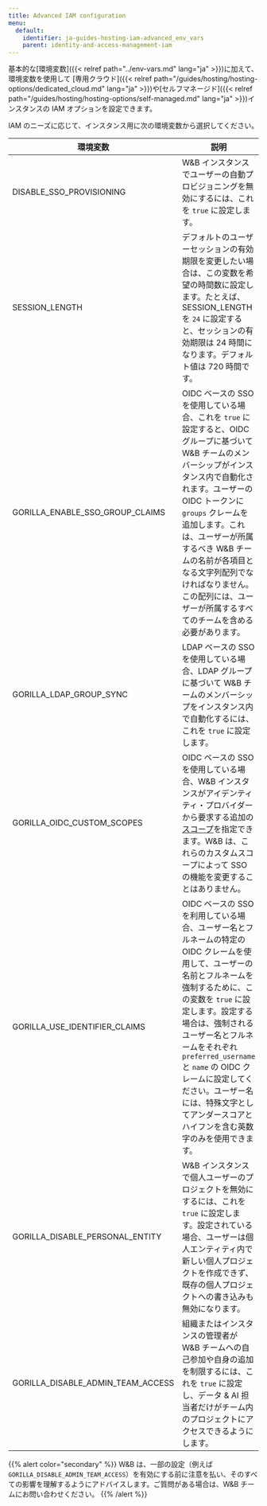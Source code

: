 ```yaml
---
title: Advanced IAM configuration
menu:
  default:
    identifier: ja-guides-hosting-iam-advanced_env_vars
    parent: identity-and-access-management-iam
---
```


基本的な[環境変数]({{< relref path="../env-vars.md" lang="ja" >}})に加えて、環境変数を使用して [専用クラウド]({{< relref path="/guides/hosting/hosting-options/dedicated_cloud.md" lang="ja" >}})や[セルフマネージド]({{< relref path="/guides/hosting/hosting-options/self-managed.md" lang="ja" >}})インスタンスの IAM オプションを設定できます。

IAM のニーズに応じて、インスタンス用に次の環境変数から選択してください。

| 環境変数 | 説明 |
|----------------------|-------------|
| DISABLE_SSO_PROVISIONING | W&B インスタンスでユーザーの自動プロビジョニングを無効にするには、これを `true` に設定します。 |
| SESSION_LENGTH | デフォルトのユーザーセッションの有効期限を変更したい場合は、この変数を希望の時間数に設定します。たとえば、SESSION_LENGTH を `24` に設定すると、セッションの有効期限は 24 時間になります。デフォルト値は 720 時間です。 |
| GORILLA_ENABLE_SSO_GROUP_CLAIMS | OIDC ベースの SSO を使用している場合、これを `true` に設定すると、OIDC グループに基づいて W&B チームのメンバーシップがインスタンス内で自動化されます。ユーザーの OIDC トークンに `groups` クレームを追加します。これは、ユーザーが所属するべき W&B チームの名前が各項目となる文字列配列でなければなりません。この配列には、ユーザーが所属するすべてのチームを含める必要があります。 |
| GORILLA_LDAP_GROUP_SYNC | LDAP ベースの SSO を使用している場合、LDAP グループに基づいて W&B チームのメンバーシップをインスタンス内で自動化するには、これを `true` に設定します。 |
| GORILLA_OIDC_CUSTOM_SCOPES | OIDC ベースの SSO を使用している場合、W&B インスタンスがアイデンティティ・プロバイダーから要求する追加の[スコープ](https://auth0.com/docs/get-started/apis/scopes/openid-connect-scopes)を指定できます。W&B は、これらのカスタムスコープによって SSO の機能を変更することはありません。 |
| GORILLA_USE_IDENTIFIER_CLAIMS | OIDC ベースの SSO を利用している場合、ユーザー名とフルネームの特定の OIDC クレームを使用して、ユーザーの名前とフルネームを強制するために、この変数を `true` に設定します。設定する場合は、強制されるユーザー名とフルネームをそれぞれ `preferred_username` と `name` の OIDC クレームに設定してください。ユーザー名には、特殊文字としてアンダースコアとハイフンを含む英数字のみを使用できます。 |
| GORILLA_DISABLE_PERSONAL_ENTITY | W&B インスタンスで個人ユーザーのプロジェクトを無効にするには、これを `true` に設定します。設定されている場合、ユーザーは個人エンティティ内で新しい個人プロジェクトを作成できず、既存の個人プロジェクトへの書き込みも無効になります。 |
| GORILLA_DISABLE_ADMIN_TEAM_ACCESS | 組織またはインスタンスの管理者が W&B チームへの自己参加や自身の追加を制限するには、これを `true` に設定し、データ & AI 担当者だけがチーム内のプロジェクトにアクセスできるようにします。 |

{{% alert color="secondary" %}}
W&B は、一部の設定（例えば `GORILLA_DISABLE_ADMIN_TEAM_ACCESS`）を有効にする前に注意を払い、そのすべての影響を理解するようにアドバイスします。ご質問がある場合は、W&B チームにお問い合わせください。
{{% /alert %}}